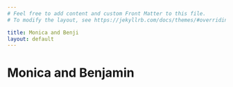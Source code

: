 ```yaml
---
# Feel free to add content and custom Front Matter to this file.
# To modify the layout, see https://jekyllrb.com/docs/themes/#overriding-theme-defaults

title: Monica and Benji
layout: default
---
```



# Monica and Benjamin

